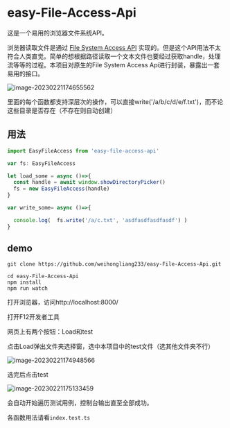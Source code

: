 # easy-File-Access-Api

这是一个易用的浏览器文件系统API。

浏览器读取文件是通过 [File System Access API](https://developer.mozilla.org/en-US/docs/Web/API/File_System_Access_API) 实现的。但是这个API用法不太符合人类直觉。简单的想根据路径读取一个文本文件也要经过获取handle，处理流等等的过程。本项目对原生的File System Access Api进行封装，暴露出一套易用的接口。

![image-20230221174655562](C:\Users\hlwei\AppData\Roaming\Typora\typora-user-images\image-20230221174655562.png)

里面的每个函数都支持深层次的操作，可以直接write('/a/b/c/d/e/f.txt')，而不论这些目录是否存在（不存在则自动创建）



## 用法

```ts
import EasyFileAccess from 'easy-file-access-api'

var fs: EasyFileAccess

let load_some = async ()=>{
  const handle = await window.showDirectoryPicker()
  fs = new EasyFileAccess(handle)
}

var write_some= async ()=>{  

  console.log(  fs.write('/a/c.txt', 'asdfasdfasdfasdf') )
}

```

## demo

```shell
git clone https://github.com/weihongliang233/easy-File-Access-Api.git

cd easy-File-Access-Api
npm install 
npm run watch
```

打开浏览器，访问http://localhost:8000/

打开F12开发者工具

网页上有两个按钮：Load和test

点击Load弹出文件夹选择窗，选中本项目中的test文件（选其他文件夹不行）

![image-20230221174948566](C:\Users\hlwei\AppData\Roaming\Typora\typora-user-images\image-20230221174948566.png)

选完后点击test

![image-20230221175133459](C:\Users\hlwei\AppData\Roaming\Typora\typora-user-images\image-20230221175133459.png)

会自动开始遍历测试用例，控制台输出直至全部成功。

各函数用法请看`index.test.ts`
